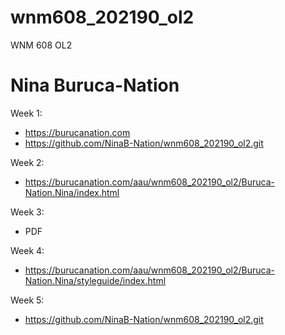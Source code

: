 
# wnm608_202190_ol2
WNM 608 OL2

# Nina Buruca-Nation

Week 1: 

- https://burucanation.com
- https://github.com/NinaB-Nation/wnm608_202190_ol2.git

Week 2: 

- https://burucanation.com/aau/wnm608_202190_ol2/Buruca-Nation.Nina/index.html

Week 3: 

- PDF

Week 4:

- https://burucanation.com/aau/wnm608_202190_ol2/Buruca-Nation.Nina/styleguide/index.html

Week 5:

- https://github.com/NinaB-Nation/wnm608_202190_ol2.git
